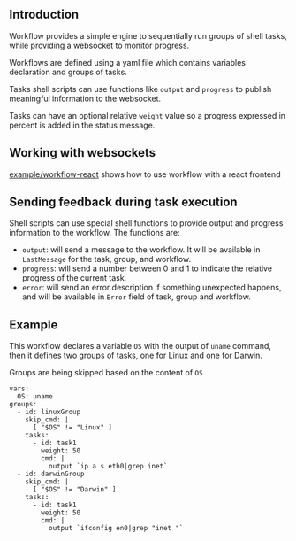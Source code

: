 ## Introduction

Workflow provides a simple engine to sequentially run groups of shell
tasks, while providing a websocket to monitor progress.

Workflows are defined using a yaml file which contains variables declaration
and groups of tasks.

Tasks shell scripts can use functions like `output` and `progress` to publish
meaningful information to the websocket.

Tasks can have an optional relative `weight` value so a progress expressed in
percent is added in the status message.

## Working with websockets

[example/workflow-react](examples/workflow-react) shows how to use workflow
with a react frontend

## Sending feedback during task execution

Shell scripts can use special shell functions to provide output and progress
information to the workflow. The functions are:
- `output`: will send a message to the workflow. It will be
available in `LastMessage` for the task, group, and workflow.
- `progress`: will send a number between 0 and 1 to indicate the relative
progress of the current task.
- `error`: will send an error description if something unexpected happens,
and will be available in `Error` field of task, group and workflow.

## Example

This workflow declares a variable `OS` with the output of `uname` command, then
it defines two groups of tasks, one for Linux and one for Darwin.

Groups are being skipped based on the content of `OS`

    vars:
      OS: uname
    groups:
      - id: linuxGroup
        skip_cmd: |
          [ "$OS" != "Linux" ]
        tasks:
          - id: task1
            weight: 50
            cmd: |
              output `ip a s eth0|grep inet`
      - id: darwinGroup
        skip_cmd: |
          [ "$OS" != "Darwin" ]
        tasks:
          - id: task1
            weight: 50
            cmd: |
              output `ifconfig en0|grep "inet "`
